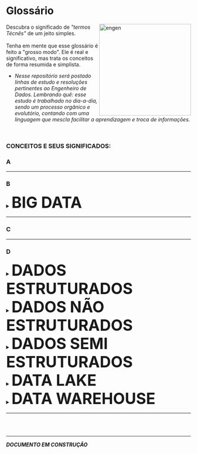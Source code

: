 # Glossário
<img align="right" alt="engen" width="250" src="https://i.pinimg.com/originals/54/98/88/549888805ac40cb67a3bb7ab6a4024ea.gif">

Descubra o significado de *"termos Técnês"* de um jeito simples.
<br />
<br />
Tenha em mente que esse glossário é feito a "grosso modo". Ele é real e significativo, mas trata os conceitos de forma resumida e simplista.
* *Nesse repositório será postado linhas de estudo e resoluções pertinentes ao Engenheiro de Dados. Lembrando quê: esse estudo é trabalhado no dia-a-dia, sendo um processo orgânico e evolutório, contando com uma linguagem que mescla facilitar a aprendizagem e troca de informações.*
<br />

### CONCEITOS E SEUS SIGNIFICADOS:

### A

________________________________________________________________________________________________________________________________________________________________


### B

<details><summary><big><big><big><big><big><big><b>BIG DATA</b></big></big></big></big></big></big></summary>
<br />

Todo mundo tem uma definição diferente para o conceito Big Data, mas esse todo mundo quer dizer a mesma coisa. Para melhor exemplificar vou deixar dois tópicos com definições muito boas:
* Big Data é a área do conhecimento que estuda como tratar, analisar e obter informações a partir de conjuntos de dados grandes demais para serem analisados por sistemas tradicionais. -by [Wikipédia](https://pt.wikipedia.org/wiki/Big_data).
* Big Data são dados com maior variedade que chegam em volumes crescentes e com velocidade cada vez maior. -by [Oracle](https://www.oracle.com/br/big-data/what-is-big-data/).

Ou seja:

>**BIG DATA** estuda como melhor administrar uma multidão de dados misturados; que chegam ao mesmo tempo; em uma velocidade alta e sem parar; utilizando ferramentas que não travem com esse fluxo.

O Big Data, para ser considerado Big Data, precisa passar pelos conceitos dos V's (tem de 3, 5 até 7 V's). Mas nós vamos ficar só nos 3V's principais, que são:
1. VOLUME - a multidão de dados. Terabytes para cima.
2. VARIEDADE - dados misturados. Textos, fotos, vídeos, áudios.
3. VELOCIDADE - a rapidez com que esses dados são gerados. Imagine o tanto de gente escrevendo mensagens no Twitter nesse momento. Milhões de mensagens por segundo.

Agora imagine esse tanto de mensagens chegando frenéticamente, de todos os lados, de todas as formas, e você tendo que dar conta. Tendo que armazenar, tratar, analisar, informacionar e sem deixar esse fluxo parar. Toda essa função, toda essa ação, esse conceito de cuidar disso tudo de uma forma funcional e otimizada foi batizado de Big Data.

*Se você quiser mais detalhes pode encontrar no [site Alura](https://www.alura.com.br/artigos/big-data).*

<br />
</details>

________________________________________________________________________________________________________________________________________________________________

### C

________________________________________________________________________________________________________________________________________________________________

### D

<details><summary><big><big><big><big><big><big><b>DADOS ESTRUTURADOS</b></big></big></big></big></big></big></summary>
<br />
  
Pense em estrutura. Para uma estrutura existir, antes alguém teve que decidir como ela ia ser, do que ela ia ser e o que ela ia ter. Agora vamos pensar em Dados Estruturados, para eles serem estruturados, eles tem que ser o tipo de dado que a estrutura aceita, e estar em uma estrutura.

Ou seja:
>**DADOS ESTRUTURADOS** são dados que possuem um padrão específico e estão organizados em uma estrutura.

*Se você quiser mais detalhes pode encontrar no [blog Treina Web](https://www.treinaweb.com.br/blog/o-que-sao-dados-estruturados-e-nao-estruturados#:~:text=Os%20dados%20do%20tipo%20estruturados,atrav%C3%A9s%20de%20linhas%20e%20colunas.).*

<br /> 
</details>

<details><summary><big><big><big><big><big><big><b>DADOS NÃO ESTRUTURADOS</b></big></big></big></big></big></big></summary>
<br />
  
Imagina várias fotos, vídeos, áudios e textos terem de ser organizados todos juntos em uma única estrutura.
* Primeiro, esses dados são todos muitos diferentes.
* Segundo, a estrutura não poderia ser pré-definida, ela teria de se moldar de acordo com os seus dados, teria de ser muito flexível e expansiva.
Essas duas caracteristicas marcantes são o que fazem os dados se tornarem Dados Não Estruturados.

Ou seja:
>**DADOS NÃO ESTRUTURADOS** são dados variados, flexíveis sem padrões e estruturas definidas.
  
*Se você quiser mais detalhes pode encontrar no [blog Treina Web](https://www.treinaweb.com.br/blog/o-que-sao-dados-estruturados-e-nao-estruturados#:~:text=Os%20dados%20do%20tipo%20estruturados,atrav%C3%A9s%20de%20linhas%20e%20colunas.).*

<br /> 
</details>

<details><summary><big><big><big><big><big><big><b>DADOS SEMI ESTRUTURADOS</b></big></big></big></big></big></big></summary>
<br />
  
Agora você tem dados com algumas caracteristicas padronizadas, mas esses dados serão armazenados em uma estrutura mais flexível.

Ou seja:
>**DADOS SEMI ESTRUTURADOS** são dados que contem algumas pré-definições, mas são organizados em estrutura flexíveis.
  
*Se você quiser mais detalhes pode encontrar no [blog Treina Web](https://www.treinaweb.com.br/blog/o-que-sao-dados-estruturados-e-nao-estruturados#:~:text=Os%20dados%20do%20tipo%20estruturados,atrav%C3%A9s%20de%20linhas%20e%20colunas.)*

<br /> 
</details>


<details><summary><big><big><big><big><big><big><b>DATA LAKE</b></big></big></big></big></big></big></summary>
<br />
  
Data Lake nada mais é que aquela gaveta que você joga tudo nela, não importa o que é; se é chave, documento, resto de comida, foto antiga. Tanto faz. Você guarda tudo ali, naquela gaveta.

Ou seja:
>**DATA LAKE** é um repositório centralizado para armazenar dados estruturados e não estruturados.

*Se você quiser mais detalhes pode encontrar no [site AWS](https://aws.amazon.com/pt/big-data/datalakes-and-analytics/what-is-a-data-lake/) e no [Blog Ciencia e Dados](https://www.cienciaedados.com/data-lake-a-fonte-do-big-data/).*

<br /> 
</details>

<details><summary><big><big><big><big><big><big><b>DATA WAREHOUSE</b></big></big></big></big></big></big></summary>
<br />

Data Warehouse funciona como um depósito de dados, ele guarda seus dados de forma organizada e alinhada.

Ou seja:
>**DATA WAREHOUSE** é um banco de dados estruturados.

*Se você quiser mais detalhes pode encontrar no [site SAP](https://www.sap.com/brazil/insights/what-is-a-data-warehouse.html) e no [site DevMedia](https://www.devmedia.com.br/data-warehouse/12609).*

<br />
</details>

________________________________________________________________________________________________________________________________________________________________







<br />
<br />

________________________________________________________________________________________________________________________________________________________________
***DOCUMENTO EM CONSTRUÇÃO***
